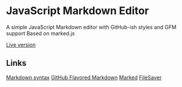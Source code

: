 # JavaScript Markdown Editor

A simple JavaScript Markdown editor with GitHub-ish styles and GFM support
Based on marked.js

[Live version](http://tzvetkoff.net/js-markdown-editor/)

## Links
[Markdown syntax](http://daringfireball.net/projects/markdown/syntax)
[GitHub Flavored Markdown](https://help.github.com/articles/github-flavored-markdown)
[Marked](https://github.com/chjj/marked)
[FileSaver](https://github.com/eligrey/FileSaver.js)

